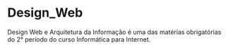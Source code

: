 # Design_Web
Design Web e Arquitetura da Informação é uma das matérias obrigatórias do 2° período do curso Informática para Internet.

